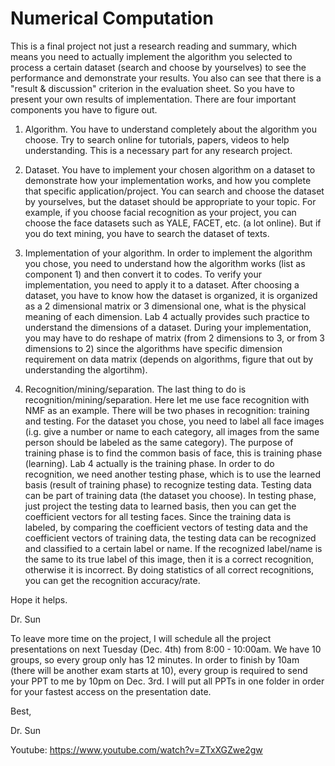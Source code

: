 # Numerical Computation 
This is a final project not just a research reading and summary, which means you need to actually implement the algorithm you selected to process a certain dataset (search and choose by yourselves) to see the performance and demonstrate your results. You also can see that there is a "result & discussion" criterion in the evaluation sheet. So you have to present your own results of implementation. There are four important components you have to figure out.

1. Algorithm. You have to understand completely about the algorithm you choose. Try to search online for tutorials, papers, videos to help understanding. This is a necessary part for any research project. 

2. Dataset. You have to implement your chosen algorithm on a dataset to demonstrate how your implementation works, and how you complete that specific application/project. You can search and choose the dataset by yourselves, but  the dataset should be appropriate to your topic. For example, if you choose facial recognition as your project, you can choose the face datasets such as YALE, FACET, etc. (a lot online). But if you do text mining, you have to search the dataset of texts. 

3. Implementation of your algorithm. In order to implement the algorithm you chose, you need to understand how the algorithm works (list as component 1) and then convert it to codes. To verify your implementation, you need to apply it to a dataset. After choosing a dataset, you have to know how the dataset is organized, it is organized as a 2 dimensional matrix or 3 dimensional one, what is the physical meaning of each dimension. Lab 4 actually provides such practice to understand the dimensions of a dataset. During your implementation, you may have to do reshape of matrix (from 2 dimensions to 3, or from 3 dimensions to 2) since the algorithms have specific dimension requirement on data matrix (depends on algorithms, figure that out by understanding the algortihm).

4. Recognition/mining/separation. The last thing to do is recognition/mining/separation. Here let me use face recognition with NMF as an example. There will be two phases in recognition: training and testing. For the dataset you chose, you need to label all face images (i.g. give a number or name to each category, all images from the same person should be labeled as the same category). The purpose of training phase is to find the common basis of face, this is training phase (learning). Lab 4 actually is the training phase. In order to do recognition, we need another testing phase, which is to use the learned basis (result of training phase) to recognize testing data. Testing data can be part of training data (the dataset you choose). In testing phase, just project the testing data to learned basis, then you can get the coefficient vectors for all testing faces. Since the training data is labeled, by comparing the coefficient vectors of testing data and the coefficient vectors of training data, the testing data can be recognized and classified to a certain label or name. If the recognized label/name is the same to its true label of this image, then it is a correct recognition, otherwise it is incorrect. By doing statistics of all correct recognitions, you can get the recognition accuracy/rate.

Hope it helps. 

Dr. Sun

To leave more time on the project, I will schedule all the project presentations on next Tuesday (Dec. 4th) from 8:00 - 10:00am. We have 10 groups, so every group only has 12 minutes. In order to finish by 10am (there will be another exam starts at 10), every group is required to send your PPT to me by 10pm on Dec. 3rd. I will put all PPTs in one folder in order for your fastest access on the presentation date. 

Best,

Dr. Sun

Youtube:
https://www.youtube.com/watch?v=ZTxXGZwe2gw
